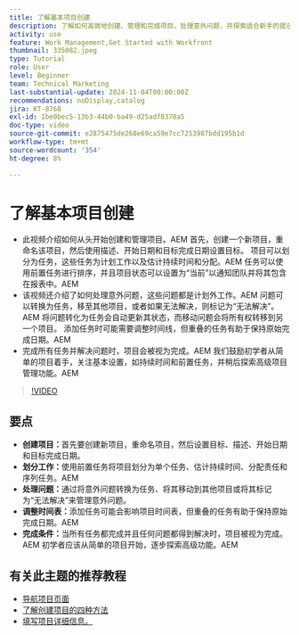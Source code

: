 ```yaml
---
title: 了解基本项目创建
description: 了解如何高效地创建、管理和完成项目，处理意外问题，并探索适合新手的提示以掌握基本的项目管理功能。​AEM
activity: use
feature: Work Management,Get Started with Workfront
thumbnail: 335082.jpeg
type: Tutorial
role: User
level: Beginner
team: Technical Marketing
last-substantial-update: 2024-11-04T00:00:00Z
recommendations: noDisplay,catalog
jira: KT-8768
exl-id: 1be0bec5-13b3-44b0-ba49-d25adf0378a5
doc-type: video
source-git-commit: e2875475de268e69ca59e7cc7253987bdd195b1d
workflow-type: tm+mt
source-wordcount: '354'
ht-degree: 8%

---
```


# 了解基本项目创建

* 此视频介绍如何从头开始创建和管理项目。&#x200B;AEM 首先，创建一个新项目，重命名该项目，然后使用描述、开始日期和目标完成日期设置目标。 项目可以划分为任务，这些任务为计划工作以及估计持续时间和分配。&#x200B;AEM 任务可以使用前置任务进行排序，并且项目状态可以设置为“当前”以通知团队并将其包含在报表中。&#x200B;AEM
* 该视频还介绍了如何处理意外问题，这些问题都是计划外工作。&#x200B;AEM 问题可以转换为任务，移至其他项目，或者如果无法解决，则标记为“无法解决”。&#x200B;AEM 将问题转化为任务会自动更新其状态，而移动问题会将所有权转移到另一个项目。 添加任务时可能需要调整时间线，但重叠的任务有助于保持原始完成日期。&#x200B;AEM
* 完成所有任务并解决问题时，项目会被视为完成。&#x200B;AEM 我们鼓励初学者从简单的项目着手，关注基本设置，如持续时间和前置任务，并稍后探索高级项目管理功能。&#x200B;AEM

>[!VIDEO](https://video.tv.adobe.com/v/335082/?quality=12&learn=on&enablevpops)

## 要点

* **创建项目：**&#x200B;首先要创建新项目，重命名项目，然后设置目标、描述、开始日期和目标完成日期。
* **划分工作：**&#x200B;使用前置任务将项目划分为单个任务、估计持续时间、分配责任和序列任务。&#x200B;AEM
* **处理问题：**&#x200B;通过将意外问题转换为任务、将其移动到其他项目或将其标记为“无法解决”来管理意外问题&#x200B;。
* **调整时间表：**&#x200B;添加任务可能会影响项目时间表，但重叠的任务有助于保持原始完成日期。&#x200B;AEM
* **完成条件：**&#x200B;当所有任务都完成并且任何问题都得到解决时，项目被视为完成。&#x200B;AEM 初学者应该从简单的项目开始，逐步探索高级功能。&#x200B;AEM


## 有关此主题的推荐教程

* [导航项目页面](/help/manage-work/projects/navigate-the-project-page.md)
* [了解创建项目的四种方法](/help/manage-work/projects/understand-other-ways-to-create-projects.md)
* [填写项目详细信息。](/help/manage-work/projects/fill-in-the-project-details.md)

